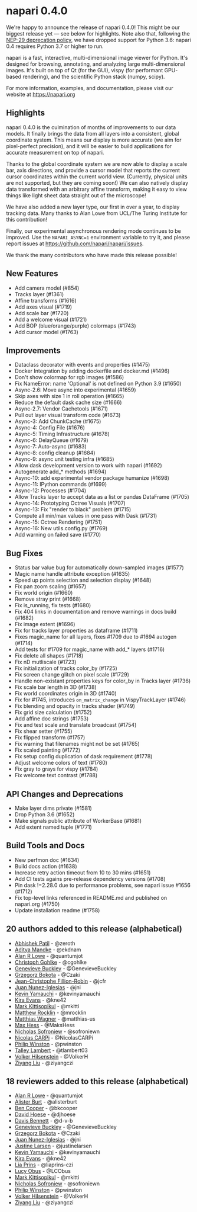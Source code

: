 # napari 0.4.0

We're happy to announce the release of napari 0.4.0! This might be our biggest
release yet — see below for highlights. Note also that, following the [NEP-29
deprecation policy](https://numpy.org/neps/nep-0029-deprecation_policy.html),
we have dropped support for Python 3.6: napari 0.4 requires Python 3.7 or
higher to run.

napari is a fast, interactive, multi-dimensional image viewer for Python.
It's designed for browsing, annotating, and analyzing large multi-dimensional
images. It's built on top of Qt (for the GUI), vispy (for performant GPU-based
rendering), and the scientific Python stack (numpy, scipy).

For more information, examples, and documentation, please visit our website at
https://napari.org

## Highlights
napari 0.4.0 is the culmination of months of improvements to our data models.
It finally brings the data from all layers into a consistent, global coordinate
system. This means our display is more accurate (we aim for pixel-perfect
precision), and it will be easier to build applications for accurate
measurement on top of napari.

Thanks to the global coordinate system we are now able to display a scale bar,
axis directions, and provide a cursor model that reports the current cursor
coordinates within the current world view. (Currently, physical units are not
supported, but they are coming soon!) We can also natively display data
transformed with an arbitrary affine transform, making it easy to view things
like light sheet data straight out of the microscope!

We have also added a new layer type, our first in over a year, to display
tracking data. Many thanks to Alan Lowe from UCL/The Turing Institute for this
contribution!

Finally, our experimental asynchronous rendering mode continues to be improved.
Use the `NAPARI_ASYNC=1` environment variable to try it, and please report
issues at https://github.com/napari/napari/issues.

We thank the many contributors who have made this release possible!

## New Features
- Add camera model (#854)
- Tracks layer (#1361)
- Affine transforms (#1616)
- Add axes visual (#1719)
- Add scale bar (#1720)
- Add a welcome visual (#1721)
- Add BOP (blue/orange/purple) colormaps (#1743)
- Add cursor model (#1763)


## Improvements
- Dataclass decorator with events and properties (#1475)
- Docker Integration by adding dockerfile and docker.md (#1496)
- Don't show colormap for rgb images (#1586)
- Fix NameError: name 'Optional' is not defined on Python 3.9 (#1650)
- Async-2.6: Move async into experimental  (#1659)
- Skip axes with size 1 in roll operation (#1665)
- Reduce the default dask cache size (#1666)
- Async-2.7: Vendor Cachetools (#1671)
- Pull out layer visual transform code (#1673)
- Async-3: Add ChunkCache (#1675)
- Async-4: Config File (#1676)
- Async-5: Timing Infrastructure (#1678)
- Async-6: DelayQueue (#1679)
- Async-7: Auto-async (#1683)
- Async-8: config cleanup (#1684)
- Async-9: async unit testing infra (#1685)
- Allow dask development version to work with napari (#1692)
- Autogenerate add_* methods (#1694)
- Async-10: add experimental vendor package humanize (#1698)
- Async-11: IPython commands (#1699)
- Async-12: Processes (#1704)
- Allow Tracks layer to accept data as a list or pandas DataFrame (#1705)
- Async-14: Prototyping Octree Visuals (#1707)
- Async-13: Fix "render to black" problem (#1715)
- Compute all min/max values in one pass with Dask (#1731)
- Async-15: Octree Rendering (#1751)
- Async-16: New utils.config.py (#1769)
- Add warning on failed save (#1770)

## Bug Fixes
- Status bar value bug for automatically down-sampled images (#1577)
- Magic name handle attribute exception (#1635)
- Speed up points selection and selection display (#1648)
- Fix pan zoom scaling (#1657)
- Fix world origin (#1660)
- Remove stray print (#1668)
- Fix is_running, fix tests (#1680)
- Fix 404 links in documentation and remove warnings in docs build (#1682)
- Fix image extent (#1696)
- Fix for tracks layer properties as dataframe (#1711)
- Fixes magic_name for all layers, fixes #1709 due to #1694 autogen (#1714)
- Add tests for #1709 for magic_name with add_* layers (#1716)
- Fix delete all shapes (#1718)
- Fix nD mutliscale (#1723)
- Fix initialization of tracks color_by (#1725)
- Fix screen change glitch on pixel scale (#1729)
- Handle non-existant properties keys for color_by in Tracks layer (#1736)
- Fix scale bar length in 3D (#1738)
- Fix world coordinates origin in 3D (#1740)
- Fix for #1745, introduces `on_matrix_change` in VispyTrackLayer (#1746)
- Fix blending and opacity in tracks shader (#1749)
- Fix grid size calculation (#1752)
- Add affine doc strings (#1753)
- Fix and test scale and translate broadcast (#1754)
- Fix shear setter (#1755)
- Fix flipped transform (#1757)
- Fix warning that filenames might not be set (#1765)
- Fix scaled painting (#1772)
- Fix setup config duplication of dask requirement (#1778)
- Adjust welcome colors of text (#1780)
- Fix gray to grays for vispy (#1784)
- Fix welcome text contrast (#1788)

## API Changes and Deprecations
- Make layer dims private (#1581)
- Drop Python 3.6 (#1652)
- Make signals public attribute of WorkerBase (#1681)
- Add extent named tuple (#1771)

## Build Tools and Docs
- New perfmon doc (#1634)
- Build docs action (#1638)
- Increase retry action timeout from 10 to 30 mins (#1651)
- Add CI tests agains pre-release dependency versions (#1708)
- Pin dask !=2.28.0 due to performance problems, see napari issue #1656 (#1712)
- Fix top-level links referenced in README.md and published on napari.org (#1750)
- Update installation readme (#1758)


## 20 authors added to this release (alphabetical)

- [Abhishek Patil](https://github.com/napari/napari/commits?author=zeroth) - @zeroth
- [Aditya Mandke](https://github.com/napari/napari/commits?author=ekdnam) - @ekdnam
- [Alan R Lowe](https://github.com/napari/napari/commits?author=quantumjot) - @quantumjot
- [Christoph Gohlke](https://github.com/napari/napari/commits?author=cgohlke) - @cgohlke
- [Genevieve Buckley](https://github.com/napari/napari/commits?author=GenevieveBuckley) - @GenevieveBuckley
- [Grzegorz Bokota](https://github.com/napari/napari/commits?author=Czaki) - @Czaki
- [Jean-Christophe Fillion-Robin](https://github.com/napari/napari/commits?author=jcfr) - @jcfr
- [Juan Nunez-Iglesias](https://github.com/napari/napari/commits?author=jni) - @jni
- [Kevin Yamauchi](https://github.com/napari/napari/commits?author=kevinyamauchi) - @kevinyamauchi
- [Kira Evans](https://github.com/napari/napari/commits?author=kne42) - @kne42
- [Mark Kittisopikul](https://github.com/napari/napari/commits?author=mkitti) - @mkitti
- [Matthew Rocklin](https://github.com/napari/napari/commits?author=mrocklin) - @mrocklin
- [Matthias Wagner](https://github.com/napari/napari/commits?author=matthias-us) - @matthias-us
- [Max Hess](https://github.com/napari/napari/commits?author=MaksHess) - @MaksHess
- [Nicholas Sofroniew](https://github.com/napari/napari/commits?author=sofroniewn) - @sofroniewn
- [Nicolas CARPi](https://github.com/napari/napari/commits?author=NicolasCARPi) - @NicolasCARPi
- [Philip Winston](https://github.com/napari/napari/commits?author=pwinston) - @pwinston
- [Talley Lambert](https://github.com/napari/napari/commits?author=tlambert03) - @tlambert03
- [Volker Hilsenstein](https://github.com/napari/napari/commits?author=VolkerH) - @VolkerH
- [Ziyang Liu](https://github.com/napari/napari/commits?author=ziyangczi) - @ziyangczi


## 18 reviewers added to this release (alphabetical)

- [Alan R Lowe](https://github.com/napari/napari/commits?author=quantumjot) - @quantumjot
- [Alister Burt](https://github.com/napari/napari/commits?author=alisterburt) - @alisterburt
- [Ben Cooper](https://github.com/napari/napari/commits?author=bkcooper) - @bkcooper
- [David Hoese](https://github.com/napari/napari/commits?author=djhoese) - @djhoese
- [Davis Bennett](https://github.com/napari/napari/commits?author=d-v-b) - @d-v-b
- [Genevieve Buckley](https://github.com/napari/napari/commits?author=GenevieveBuckley) - @GenevieveBuckley
- [Grzegorz Bokota](https://github.com/napari/napari/commits?author=Czaki) - @Czaki
- [Juan Nunez-Iglesias](https://github.com/napari/napari/commits?author=jni) - @jni
- [Justine Larsen](https://github.com/napari/napari/commits?author=justinelarsen) - @justinelarsen
- [Kevin Yamauchi](https://github.com/napari/napari/commits?author=kevinyamauchi) - @kevinyamauchi
- [Kira Evans](https://github.com/napari/napari/commits?author=kne42) - @kne42
- [Lia Prins](https://github.com/napari/napari/commits?author=liaprins-czi) - @liaprins-czi
- [Lucy Obus](https://github.com/napari/napari/commits?author=LCObus) - @LCObus
- [Mark Kittisopikul](https://github.com/napari/napari/commits?author=mkitti) - @mkitti
- [Nicholas Sofroniew](https://github.com/napari/napari/commits?author=sofroniewn) - @sofroniewn
- [Philip Winston](https://github.com/napari/napari/commits?author=pwinston) - @pwinston
- [Volker Hilsenstein](https://github.com/napari/napari/commits?author=VolkerH) - @VolkerH
- [Ziyang Liu](https://github.com/napari/napari/commits?author=ziyangczi) - @ziyangczi

